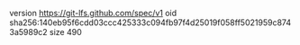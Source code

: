 version https://git-lfs.github.com/spec/v1
oid sha256:140eb95f6cdd03ccc425333c094fb97f4d25019f058ff5021959c8743a5989c2
size 490
